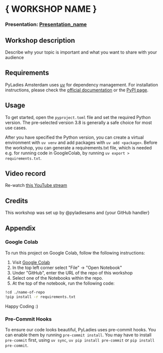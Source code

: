 
# { WORKSHOP NAME } 
### Presentation: [Presentation_name](workshop/presentation_template.pdf)

## Workshop description
Describe why your topic is important and what you want to share with your audience

## Requirements
PyLadies Amsterdam uses [uv](https://astral.sh/blog/uv) for dependency management. For installation instructions, please check the [official documentation](https://astral.sh/blog/uv) or the [PyPI page](https://pypi.org/project/uv/).

## Usage
To get started, open the `pyproject.toml` file and set the required Python version. The pre-selected version 3.8 is generally a safe choice for most use cases.

After you have specified the Python version, you can create a virtual environment with `uv venv` and add packages with `uv add <package>`. Before the workshop, you can generate a requirements.txt file, which is needed e.g. for running code in GoogleColab, by running `uv export > requirements.txt`.

## Video record
Re-watch [this YouTube stream](link)

## Credits
This workshop was set up by @pyladiesams and {your GitHub handler}


## Appendix

### Google Colab

To run this project on Google Colab, follow the following instructions:
1. Visit [Google Colab](https://colab.research.google.com/)
2. In the top left corner select "File" &#8594; "Open Notebook"
3. Under "GitHub", enter the URL of the repo of this workshop
4. Select one of the Notebooks within the repo.
5. At the top of the notebook, run the following code:
```bash
!cd ./name-of-repo
!pip install -r requirements.txt
```

Happy Coding :)


### Pre-Commit Hooks

To ensure our code looks beautiful, PyLadies uses pre-commit hooks. You can enable them by running `pre-commit install`. You may have to install `pre-commit` first, using `uv sync`, `uv pip install pre-commit` or `pip install pre-commit`.
